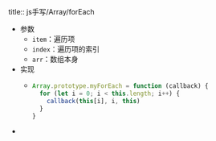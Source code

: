 title:: js手写/Array/forEach

- 参数
	- `item`：遍历项
	- `index`：遍历项的索引
	- `arr`：数组本身
- 实现
	- ```js
	  Array.prototype.myForEach = function (callback) {
	    for (let i = 0; i < this.length; i++) {
	      callback(this[i], i, this)
	    }
	  }
	  ```
-